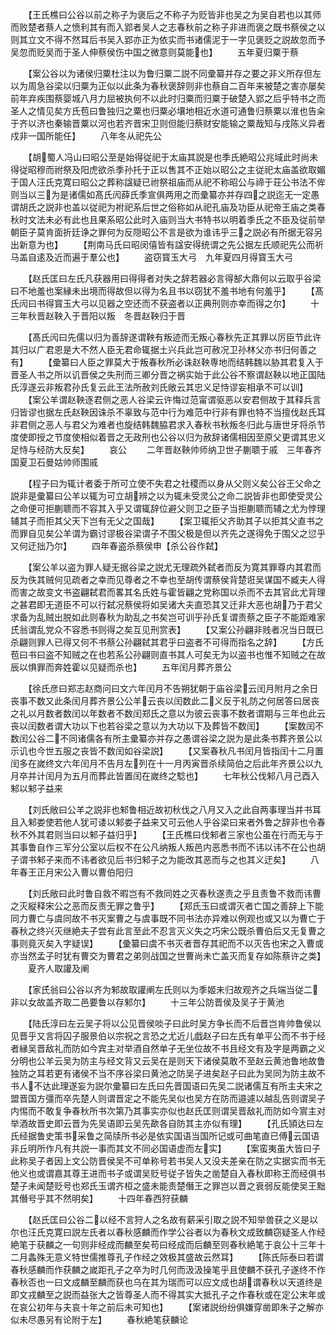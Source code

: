 <!-- { "loadSidebar": true } -->
　　【王氏樵曰公谷以前之称子为褒后之不称子为贬皆非也吴之为吴自若也以其师而败楚者蔡人之愤利其有而入郢者吴人之志春秋前之称子非进而褒之既书蔡侯之以则其立文不得不然耳后书吴入郢亦正为依实而书诸儒泥于一字见褒贬之説故忽而予吴忽而贬吴而于圣人伸蔡侯伤中国之微意则莫能也】
　　五年夏归粟于蔡

　　【案公谷以为诸侯归粟杜注以为鲁归粟二説不同彚纂并存之要之非义所存但左以为周急谷梁以归粟为正似以此条为春秋褒辞则非也蔡自二百年来被楚之害亦屡矣前年弃疾围蔡婴城八月力屈被执何不以此时归粟而归粟于破楚入郢之后乎特书之而圣人之情见矣方氏苞曰鲁独归之粟也归粟必壤地相近水道可通鲁归蔡粟以淮也告籴于齐以济也秦输晋粟以河也若齐晋宋卫则但能归蔡财安能输之粟哉知与戌陈义异者戍非一国所能任】
　　八年冬从祀先公

　　【胡蜀人冯山曰昭公至是始得従祀于太庙其説是也季氏絶昭公兆域此时尚未得従昭穆而祔祭及阳虎欲杀季孙托于正以售其不正始以昭公之主従祀太庙盖欲取媚于国人汪氏克寛曰昭公之葬称諡疑已祔祭祖庙而从祀不称昭公与禘于荘公书法不侔则当以三为是诸儒如髙氏闶薛氏季宣俱两用之而彚纂亦并存四之説迄无一定愚谓胡氏之説非也盖以従祀为袝祀系后世之俗称如从祀孔庙及功臣从祀帝王庙之类春秋时文法未必有此也且果系昭公此时入庙则当大书特书以明着季氏之不臣及従前举朝臣子莫肯面折廷诤之罪何为反隠昭公不言是欲为谁讳乎三之説必有所据无容另出新意为也】
　　【荆南马氏曰昭闵僖皆有諡安得统谓之先公据左氏顺祀先公而祈马盖自逺及近而遍于羣公也】
　　盗窃寳玉大弓　九年夏四月得寳玉大弓

　　【赵氏匡曰左氏凡获器用曰得得者对失之辞若器必言得郜大鼎何以云取乎谷梁曰不地羞也案縁未出境而得故但以得为名且书以窃犹不羞书地有何羞乎】
　　【髙氏闶曰书得寳玉大弓以见器之空还而不获盗者以正典刑则亦幸而得之尔】
　　十三年秋晋赵鞅入于晋阳以叛　冬晋赵鞅归于晋

　　【髙氏闶曰先儒以归为善辞遂谓鞅有叛迹而无叛心春秋先正其罪以厉臣节此许其归以广君恩是大不然人臣无君命辄据土兴兵此岂可赦况卫孙林父亦书归何善之有】
　　【彚纂曰人臣之罪莫大于叛春秋所必诛赵鞅専地而结韩魏以胁其君复入于晋圣人书之所以讥晋侯之失刑而三卿分晋之祸实始于此公谷不察谓赵鞅以地正国陆氏淳遂云非叛君孙氏复云此王法所赦刘氏敞云其忠义足恃谬妄相承不可以训】
　　【案公羊谓赵鞅逐君侧之恶人谷梁云许悔过范甯谓驱恶以安君侧故于其释兵言归皆谬也据左氏赵鞅因诛杀不辜致与范中行为难范中行非有罪也特不当擅伐赵氏耳非君侧之恶人与君父为难者也旋结韩魏脇君求入春秋书秋叛冬归此与唐世牙将杀节度使即授之节度使相似着晋之无政刑也公谷以归为赦辞诸儒相因至原父更谓其忠义足恃与经防大反矣】
　　哀公
　　二年晋赵鞅帅师纳卫世子蒯聩于戚　三年春齐国夏卫石曼姑帅师围戚

　　【程子曰为辄计者委于所可立使不失君之社稷而以身从父则义矣公谷王父命之説非是彚纂曰公羊以辄为可立胡辨之以为辄未受灵公之命二説皆非也即使受灵公之命便可拒蒯聩而不容其入乎又谓辄辞位避父则卫之臣子当拒蒯聩而辅之尤为悖理辅其子而拒其父天下岂有无父之国哉】
　　【案卫辄拒父齐助其子以拒其父直书之而罪自见矣公羊谓为霸讨谬极谷梁谓子不围父极是但以齐先之遂得免于围父之愆乎又何迂拙乃尔】
　　四年春盗杀蔡侯申【杀公谷作弑】

　　【案公羊以盗为罪人疑无据谷梁之説尤无理疏外弑者而反为寛其罪尊内其君而反为佚其贼何见疏者之幸而见尊者之不幸也至胡传谓蔡侯背楚诳吴谋国不臧夫人得而害之故变文书盗翩弑君而畧其名氏姓与霍皆翩之党称国以杀而不去其官此尤背理之甚君即无道臣不可以行弑况蔡侯将如吴诸大夫直恐其又迁非大恶也胡乃于君父求备为乱贼出脱如此则春秋为助乱之书矣岂可训乎孙氏复谓责蔡之臣子不能距难家氏翁谓乱党众不容悉书则得之矣互见刑赏表】
　　【又案公孙翩非贱者况当日既已杀翩则罪人已得又何不书蔡公孙翩弑其君乎曰盗者不可得而指名之辞】
　　【方氏苞曰书曰盗不知贼之在也若系公孙翩则直书其人可矣无为以盗书也惟不知贼之在故辰以惧罪而奔姓霍以见疑而杀也】
　　五年闰月葬齐景公

　　【徐氏彦曰郑志赵商问曰文六年闰月不告朔犹朝于庙谷梁云闰月附月之余日丧事不数又此条闰月葬齐景公公羊云丧以闰数此二义反于礼防之何居答曰居丧之礼以月数者数闰以年数者不数闰郑氏之意以为彼云丧事不数者谓期与三年也此云丧以闰数者谓大功以下也若谷梁之意以为大功以下及葬皆不数闰】
　　【案数闰不数闰公谷二不同诸儒各有所主彚纂亦并存之愚谓谷梁之説为是此条书葬齐景公以示讥也今世五服之丧皆不数闰如谷梁説】
　　【又案春秋凡书闰月皆指闰十二月置闰多在嵗终文六年闰月不告月左列在十一月丙寅晋杀续简伯之后此年齐景公以九月卒并计闰月为五月而葬此皆置闰在嵗终之騐也】
　　七年秋公伐邾八月己酉入邾以邾子益来

　　【刘氏敞曰公羊之説非也邾鲁相近故初秋伐之八月又入之此自两事理当并书耳且入邾娄使若他人犹可诿以邾娄子益来又可云他人乎谷梁曰来者外鲁之辞非也令春秋不外其君则当曰以邾子益归乎】
　　【王氏樵曰伐邾者三家也公虽在行而无与于其事鲁自作三军分公室以后权不在公凡纳叛人叛邑内恶悉书而不讳以讳不在公也胡子谓书邾子来而不讳者欲见后书归邾子之为能改其恶而与之也其义迂矣】
　　八年春王正月宋公入曹以曹伯阳归

　　【刘氏敞曰此时鲁自救不暇岂有不救同姓之灭春秋遂责之乎且责鲁不救而讳曹之灭縦释宋公之恶而反责无罪之鲁乎】
　　【郑氏玉曰或谓灭者亡国之善辞上下能同力曹亡与虞同故不书灭案曹之与虞事既不同书法亦异难以例观也或又以为曹亡于春秋之终兴灭继絶夫子尝有此言至此不忍言灭义失之巧宋公既杀曹伯后又无复曹之事则竟灭矣入字疑误】
　　【彚纂曰虞不书灭者晋存其祀而不以灭告也宋之入曹或亦当然孟子时犹有曹交为曹君之弟则战国之世曹尚未亡盖灭而复存如陈蔡许之类】
　　夏齐人取讙及阐

　　【家氏翁曰公谷以齐为邾故取讙阐左氏则以为季姬未归故观齐之兵端当従二非以女故盖齐取二邑要鲁以存邾尔】
　　十三年公防晋侯及吴子于黄池

　　【陆氏淳曰左云吴子将以公见晋侯啖子曰此时吴方争长而不后晋岂肯帅鲁侯以见晋乎又言将囚子服景伯以宗祝之言恐之尤近儿戯赵子曰左氏有单平公而不书于经者縁吴晋敌礼而防如今宾主对举酒自然单子无坐位故不书且经文有及字是两霸之义分明也公羊云吴为防主与经文背又云吴在是则天下诸侯莫敢不至赵云黄池鲁地故鲁独防之耳若更有诸侯不当不序谷梁曰黄池之防吴子进矣赵子曰此为吴同为防主故不书人不达此理遂妄为説尔彚纂曰左氏曰先晋国语曰先吴二説诸儒互有所主夫宋之盟晋国方彊而卒先楚人则谓晋定之不能先吴似也吴方在防而邉遽以越乱告则谓吴子内惕而不敢复争春秋所书次第乃其事实亦似也赵氏匡则谓吴晋敌礼而防如今賔主对举酒故晋史即云晋为先吴语即云吴先歃各自防其主亦似有理】
　　【孔氏頴达曰左氏经据鲁史策书采鲁之简牍所书必是依实国语当国所记或可曲笔直已傅云国语非丘明所作凡有共説一事而其文不同必国语虚而左实】
　　【案蛮夷虽大皆曰子此称吴子者因上文公防晋侯吴不可单称号若书吴人又没夫差亲在防之实据实而书无他义也或谓嘉其尊王进而书子或谓吴贬号従子皆失之凿楚自入春秋即称王而经俱书楚子未闻楚贬号也郑氏玉谓齐桓之盛未能责楚僭王之罪岂以晋之衰弱反能使吴王黜其僭号乎其不然明矣】
　　十四年春西狩获麟

　　【赵氏匡曰公谷二以经不言狩人之名故有薪采引取之説不知举兽获之义是以尔也汪氏克寛曰説左氏者以春秋感麟而作学公谷者以为春秋文成致麟窃疑圣人作经絶笔于获麟之一句则非经成而麟至矣苟曰经成而后麟至则春秋絶笔于哀公十三年十二月螽殊无意义特世儒推尊孔子作经之效极其盛故云然耳】
　　【陈氏际泰曰若谓春秋感麟而作获麟之嵗距孔子之卒为时几何而汲汲操笔乎且使麟不获孔子遂终不作春秋否也一曰文成麟至麟而获也乌在其为瑞而可以应文成也胡谓春秋以天道终是即文戎麟至之説而益张大之皆尊圣人而不得其实大抵孔子之作春秋或在定公末年或在哀公初年与夫哀十年之前后未可知也】
　　【案诸説纷纷俱嫌穿凿即朱子之解亦似未尽愚另有论附于左】
　　春秋絶笔获麟论

